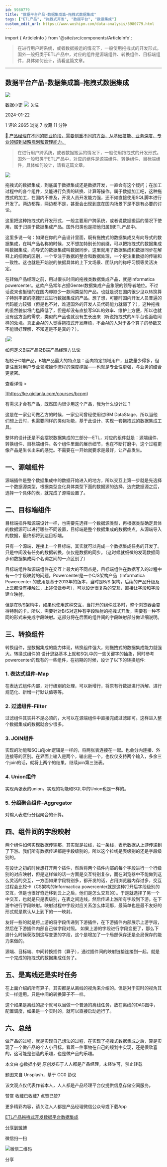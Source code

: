 ```yaml
---
id: 5980779
title: "数据平台产品-数据集成篇–拖拽式数据集成"
tags: ["ETL产品", "拖拽式开发", "数据平台", "数据集成"]
custom_edit_url: https://www.woshipm.com/data-analysis/5980779.html
---
```

import { ArticleInfo } from '@site/src/components/ArticleInfo';

<ArticleInfo
    author="数据小吏"
    authorLink="https://www.woshipm.com/u/1557738"
    published="2024-01-22"
    views={2665}
    comments={1}
    collects={7}
/>

> 在进行用户跨系统，或者数据搬运的情况下，一般使用拖拽式的开发形式。国外一般归类于ETL产品中，对应的组件是源端组件、转换组件、目标端组件，具体如何设计，请看这篇文章。

---

## 数据平台产品-数据集成篇–拖拽式数据集成

[![](https://static.woshipm.com/pmapp_avatar_20250504073325_2019.jpeg?imageView2/1/w/72/h/72/q/100)](https://www.woshipm.com/u/1557738)

[数据小吏](https://www.woshipm.com/u/1557738) ![](https://static.woshipm.com/tag/1101_1@2x.png) 关注

2024-01-22

1 评论 2665 浏览 7 收藏 11 分钟

[🔗 产品经理在不同的职业阶段，需要侧重不同的方面，从基础技能、业务深度、专业领域到战略规划和管理能力。](https://ke.qidianla.com/courses/90pm)

> 在进行用户跨系统，或者数据搬运的情况下，一般使用拖拽式的开发形式。国外一般归类于ETL产品中，对应的组件是源端组件、转换组件、目标端组件，具体如何设计，请看这篇文章。

![](https://image.woshipm.com/2023/04/17/6f870b78-dcf5-11ed-ab4d-00163e0b5ff3.png)

拖拽式的数据集成，到底属于数据集成还是数据开发，一直会有这个疑问；在加工过程中的各个组件，又能进行负责的转换、计算等操作。属于数据加工吧，这种拖拽式的加工，在国内不普及，开发人员开发能力强，还不如直接使用SQL脚本进行开发了。两边都靠，两边都不是，甚至会出现到底在国内场景下是不是有必要的讨论。

这里把这种拖拽式的开发形式，一般主要用户跨系统，或者说数据搬运的情况下使用，属于归类于数据集成产品。国外归类也是把他归属到ETL产品中。

这里多说一句：如果在你的产品设计里面，既有拖拽式的数据集成又有向导式的数据集成，在叫产品名称的时候，又不想加特别长的前缀，可以把拖拽式的数据集成叫数据集成，向导式的数据集成叫数据同步。这里就用了数据集成和数据同步在解释上的细微的区别，一个专注于数据的整合和数据处理，一个更注重数据的传输和一致性。这也就是开始说的依据具体的上下文场景、团队内的称呼习惯等灵活决定。

在转做产品经理之前，用过很长时间的拖拽类数据集成产品，就是Informatica powercenter。这款产品常年占据Genter数据集成产品象限的领导者地位。不过话说来也挺怪的在国内却缺少一款同类型的产品。也就是说在国内很少见以转换算子特别丰富的拖拽形式进行数据集成的产品。想了想，可能时国内开发人员普遍的代码能力较强（但是也不对，难道国外的开发人员代码能力就弱了？），这种拖拽的虽然貌似将门槛降低了，但是却没有直接写SQL的效率、维护上方便，所以也就没有这方面的需求，类似的产品也就没有生长出来（听说拖拽式的AI平台也面临同样的处境。真正会AI的人觉得拖拽式开发麻烦，不会AI的人对于各个算子的参数又不能很好理解，不知道是不是真的？）。

[![](https://image.woshipm.com/2023/08/02/72b77e4e-30e3-11ee-88e7-00163e0b5ff3.png)

如何定义B端产品及B端产品经理方法论

相较于C端产品，B端产品最大的特点是：面向特定领域用户，且数量少得多，但更注重对用户专业领域操作流程的深度挖掘——也就是专业性更强，与业务的结合更紧密。

查看详情 >

](https://ke.qidianla.com/courses/bcpm)

有需求才会有产品，既然国内很少用这个产品，我为什么设计过？

这是在一家公司做乙方的时候，一家公司曾经使用过IBM DataStage，所以当他们想上云时，也需要同样的类似功能，基于此设计、实现一套拖拽式的数据集成工具。

整体的设计还是不会摆脱数据集成的三部分—ETL，对应的组件就是：源端组件、转换组件、目标端组件。各个组件里面的展示细节，也在不断打磨中，这个过程更像产品是生长出来的感觉。不需要在一开始就要求是最好，让产品发生。

## 一、源端组件

源端插件是整个数据集成中的数据开始进入的地方，所以交互上第一步就是先选择一个数据源类型，根据类型变化具体类型下面的数据源的选择。选完数据源之后，选择一个具体的表，就完成了源端设置了。

## 二、目标端组件

目标端插件和源端设计一样，也需要先选择一个数据源类型，再根据类型确定具体的数据源可以进行哪些不同设置，目标端是整个数据集成的数据终点，从源端导入的数据，最终都将到达目标端。

只有一个源端，连接上一个目标端，其实就可以完成一个数据集成任务的开发了。只是中间没有任务的数据转换，仅仅是数据的同步。（这时候就细微的发现数据同步和数据集成两个名词之间的一点区别了）

目标端组件和源端组件在交互上最大的不同点是，目标端组件在数据写入的过程中有一个字段映射的问题。Powercenter是一个C/S架构产品（Informatica Powercenter 的使用是基于2013年的版本，当时是B/S 架构，后续的产品升级及上云都没有接触过，上述仅做参考），可以设计很复杂的交互，直接让字段和字段建立映射。

但是在B/S架构中，如果也使用这种交互，当打开的组件过多时，整个浏览器会变得特别的卡。所以，需要针对B/S对这种有字段映射的拖拽式开发，需要有一种不同的形式来完成字段映射。这部分将在后面的组件间的字段映射部分做详细说明。

## 三、转换组件

转换组件，是数据集成的能力体现，转换组件强大，则拖拽式的数据集成能力就强大。转换式组件的 设计思路基本上就和SQL中的一些关键字的抽象，同时参考powercenter的现有的一些组件，在初期的时候，设计了以下的转换组件:

### 1\. 表达式组件-Map

在表达式组件内部，对行级别的处理，可以新增行，将原有行数据进行拆解、进行规范化、新增一行默认值等等。

### 2\. 过滤组件-Filter

过滤组件其实并不是必须的，大可以在源端组件中直接完成过滤即可。这样进入整个数据集成的数据就会少很多。

### 3\. JOIN组件

实现的功能和SQL的join逻辑是一样的，将两张表连接在一起。也会分内连接、外连接等的区别。在界面上输入是两个，输出是一个。也仅仅支持两个输入，多余三个join的话，就将上两个的结果，继续join第三张表。

### 4\. Union组件

实现两张表的union，实现的功能和SQL中的Union也是一样的。

### 5\. 分组聚合组件-Aggregator

对输入表进行分组聚合的计算。

## 四、组件间的字段映射

两个组件如何实现数据传输那，其实就是拉线，拉一条线，表示数据从上游传递到了下游。我们所有数据传递都是字段级别的，所以这个拉线是表级别的还是字段级别的。

在设计之初的时候想打开两个插件，然后将两个插件内部的每个字段进行一个行级别的对应映射，但是这样做的话一方面是交互特别复杂，而在浏览器中不能做到这么灵活的交互，一方面如果字段特别多，都开发的话，占用浏览器内存过多，交互过程会比较卡（CS架构的Informactica powercenter就是这种打开后字段级别的交互，但是也很好奇迁移到云上之后，他们是怎么交互的）。于是就选择了另一个中交互，也就是只是表级别，在表之间连线，然后传递上游所有字段到下游。在下游中进行字段映射。映射过程中字段对应关系怎么体现那，最简单也是最不友好的形式就是默认从上到下的一一映射。

友好一些的就是将上游的将字段传递到下游插件，在下游插件内部展示上游字段，然后在下游插件内部自己做字段对照。 如果上游的字段进行字段变更了，那么下游什么时候获取到这写变更的字段，这个是增加了一个局部保存还是全局保存的能力来做的。

源端、目标端、中间转换插件（算子），通过插件间的映射链接连接到一起。就是一个完成的拖拽式的数据集成任务了。

## 五、是离线还是实时任务

在上面介绍的所有算子，其实都是从离线的视角来介绍的。但是对于实时的视角其实一样适用。只是中间的转换算子不一样。

这个如果是离线的那个就可以当做一个普通的离线任务，放在离线的DAG图中，配置调度，如果是一个实时的，就可以直接启动运行了。

## 六、总结

做产品的过程，就是实现自己想法的过程，在实现了拖拽式数据集成之后，算是实现了一个做产品的个人小目标。看着一件事物在自己的规划中实现，还是很欣喜的，这可能是创造的乐趣，也是做产品的乐趣。

本文由 @数据小吏 原创发布于人人都是产品经理，未经许可，禁止转载

题图来自 Unsplash，基于 CC0 协议

该文观点仅代表作者本人，人人都是产品经理平台仅提供信息存储空间服务。

赞赏 收藏已收藏7 点赞已赞7

更多精彩内容，请关注人人都是产品经理微信公众号或下载App

[ETL产品](https://www.woshipm.com/tag/etl%e4%ba%a7%e5%93%81)[拖拽式开发](https://www.woshipm.com/tag/%e6%8b%96%e6%8b%bd%e5%bc%8f%e5%bc%80%e5%8f%91)[数据平台](https://www.woshipm.com/tag/%e6%95%b0%e6%8d%ae%e5%b9%b3%e5%8f%b0)[数据集成](https://www.woshipm.com/tag/%e6%95%b0%e6%8d%ae%e9%9b%86%e6%88%90)

[分享到微博](https://service.weibo.com/share/share.php?appkey=2775287854&title=数据平台产品-数据集成篇–拖拽式数据集成&url=https://www.woshipm.com/data-analysis/5980779.html&pic=https://image.woshipm.com/2023/04/17/6f870b78-dcf5-11ed-ab4d-00163e0b5ff3.png)

微信扫一扫

![微信二维码](https://api.pwmqr.com/qrcode/create/?url=https://www.woshipm.com/data-analysis/5980779.html)

分享